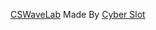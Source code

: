 <a href="https://ytcyberslotp90.github.io/CSWaveLab-/">CSWaveLab</a> Made By <a href="https://www.youtube.com/@cyberslot-p90">Cyber Slot</a>
